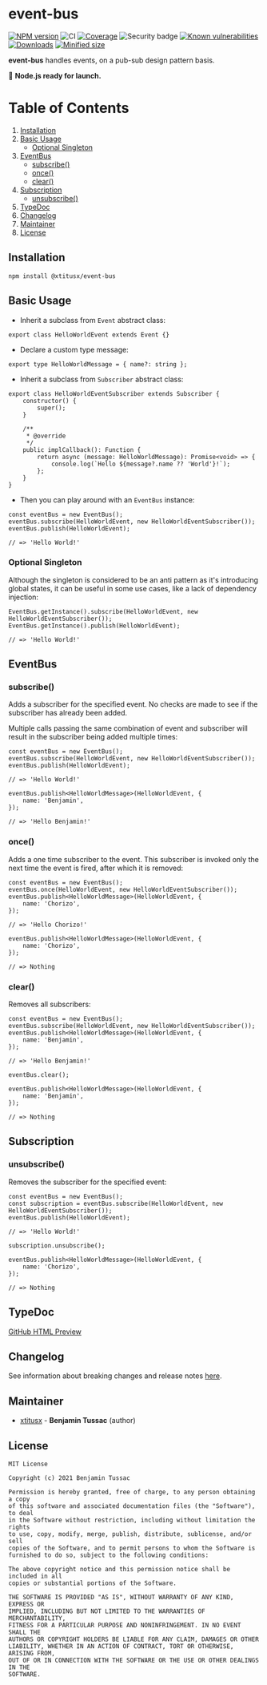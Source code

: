 [npm-url]: https://www.npmjs.com/package/@xtitusx/event-bus
[npm-image]: https://img.shields.io/npm/v/@xtitusx/event-bus
[ci-image]: https://img.shields.io/travis/com/xtitusx/event-bus
[codecov-url]: https://codecov.io/gh/xtitusx/event-bus
[codecov-image]: https://codecov.io/gh/xtitusx/event-bus/branch/master/graph/badge.svg?token=6WEWL2D8DB
[snyk-security-image]: https://snyk-widget.herokuapp.com/badge/npm/%40xtitusx%2Fevent-bus/badge.svg
[snyk-url]: https://snyk.io/test/github/xtitusx/event-bus/badge.svg
[snyk-image]: https://snyk.io/test/github/xtitusx/event-bus
[downloads-image]: https://img.shields.io/npm/dm/@xtitusx/event-bus
[min-size-image]: https://img.shields.io/bundlephobia/min/@xtitusx/event-bus

# event-bus

[![NPM version][npm-image]][npm-url]
![CI][ci-image]
[![Coverage][codecov-image]][codecov-url]
![Security badge][snyk-security-image]
[![Known vulnerabilities][snyk-url]][snyk-image]
[![Downloads][downloads-image]][npm-url]
[![Minified size][min-size-image]][npm-url]

**event-bus** handles events, on a pub-sub design pattern basis.

:rocket: **Node.js ready for launch.**

# Table of Contents

1. [Installation](#installation)
2. [Basic Usage](#basic-usage)
    - [Optional Singleton](#optional-singleton)
3. [EventBus](#eventbus)
    - [subscribe()](#subscribe)
    - [once()](#once)
    - [clear()](#clear)
4. [Subscription](#subscription)
    - [unsubscribe()](#unsubscribe)
5. [TypeDoc](#typedoc)
6. [Changelog](#changelog)
7. [Maintainer](#maintainer)
8. [License](#license)

## Installation

```
npm install @xtitusx/event-bus
```

## Basic Usage

- Inherit a subclass from `Event` abstract class:

```
export class HelloWorldEvent extends Event {}
```

- Declare a custom type message:

```
export type HelloWorldMessage = { name?: string };
```

- Inherit a subclass from `Subscriber` abstract class:

```
export class HelloWorldEventSubscriber extends Subscriber {
    constructor() {
        super();
    }

    /**
     * @override
     */
    public implCallback(): Function {
        return async (message: HelloWorldMessage): Promise<void> => {
            console.log(`Hello ${message?.name ?? 'World'}!`);
        };
    }
}
```

- Then you can play around with an `EventBus` instance:

```
const eventBus = new EventBus();
eventBus.subscribe(HelloWorldEvent, new HelloWorldEventSubscriber());
eventBus.publish(HelloWorldEvent);

// => 'Hello World!'
```

### Optional Singleton

Although the singleton is considered to be an anti pattern as it's introducing global states, it can be useful in some use cases, like a lack of dependency injection:

```
EventBus.getInstance().subscribe(HelloWorldEvent, new HelloWorldEventSubscriber());
EventBus.getInstance().publish(HelloWorldEvent);

// => 'Hello World!'
```

## EventBus

### subscribe()

Adds a subscriber for the specified event. No checks are made to see if the subscriber has already been added.

Multiple calls passing the same combination of event and subscriber will result in the subscriber being added multiple times:

```
const eventBus = new EventBus();
eventBus.subscribe(HelloWorldEvent, new HelloWorldEventSubscriber());
eventBus.publish(HelloWorldEvent);

// => 'Hello World!'

eventBus.publish<HelloWorldMessage>(HelloWorldEvent, {
    name: 'Benjamin',
});

// => 'Hello Benjamin!'  
```

### once()

Adds a one time subscriber to the event. This subscriber is invoked only the next time the event is fired, after which it is removed:

```
const eventBus = new EventBus();
eventBus.once(HelloWorldEvent, new HelloWorldEventSubscriber());
eventBus.publish<HelloWorldMessage>(HelloWorldEvent, {
    name: 'Chorizo',
});

// => 'Hello Chorizo!'    

eventBus.publish<HelloWorldMessage>(HelloWorldEvent, {
    name: 'Chorizo',
});

// => Nothing
```

### clear()

Removes all subscribers:

```
const eventBus = new EventBus();
eventBus.subscribe(HelloWorldEvent, new HelloWorldEventSubscriber());
eventBus.publish<HelloWorldMessage>(HelloWorldEvent, {
    name: 'Benjamin',
});

// => 'Hello Benjamin!' 

eventBus.clear();

eventBus.publish<HelloWorldMessage>(HelloWorldEvent, {
    name: 'Benjamin',
});

// => Nothing
```

## Subscription

### unsubscribe()

Removes the subscriber for the specified event:

```
const eventBus = new EventBus();
const subscription = eventBus.subscribe(HelloWorldEvent, new HelloWorldEventSubscriber());
eventBus.publish(HelloWorldEvent);

// => 'Hello World!' 

subscription.unsubscribe();

eventBus.publish<HelloWorldMessage>(HelloWorldEvent, {
    name: 'Chorizo',
});

// => Nothing
```

## TypeDoc

[GitHub HTML Preview](https://htmlpreview.github.io/?https://raw.githubusercontent.com/xtitusx/event-bus/master/docs/index.html)

## Changelog

See information about breaking changes and release notes [here](CHANGELOG.md).

## Maintainer

-   [xtitusx](https://github.com/xtitusx) - **Benjamin Tussac** (author)

## License

```
MIT License

Copyright (c) 2021 Benjamin Tussac

Permission is hereby granted, free of charge, to any person obtaining a copy
of this software and associated documentation files (the "Software"), to deal
in the Software without restriction, including without limitation the rights
to use, copy, modify, merge, publish, distribute, sublicense, and/or sell
copies of the Software, and to permit persons to whom the Software is
furnished to do so, subject to the following conditions:

The above copyright notice and this permission notice shall be included in all
copies or substantial portions of the Software.

THE SOFTWARE IS PROVIDED "AS IS", WITHOUT WARRANTY OF ANY KIND, EXPRESS OR
IMPLIED, INCLUDING BUT NOT LIMITED TO THE WARRANTIES OF MERCHANTABILITY,
FITNESS FOR A PARTICULAR PURPOSE AND NONINFRINGEMENT. IN NO EVENT SHALL THE
AUTHORS OR COPYRIGHT HOLDERS BE LIABLE FOR ANY CLAIM, DAMAGES OR OTHER
LIABILITY, WHETHER IN AN ACTION OF CONTRACT, TORT OR OTHERWISE, ARISING FROM,
OUT OF OR IN CONNECTION WITH THE SOFTWARE OR THE USE OR OTHER DEALINGS IN THE
SOFTWARE.
```
